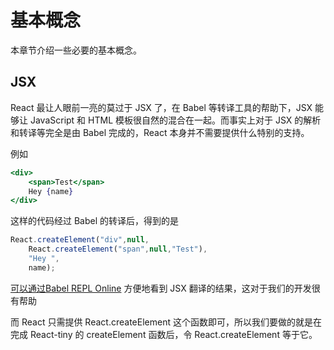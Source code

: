 # 基本概念

本章节介绍一些必要的基本概念。

## JSX

React 最让人眼前一亮的莫过于 JSX 了，在 Babel 等转译工具的帮助下，JSX 能够让 JavaScript 和 HTML 模板很自然的混合在一起。而事实上对于 JSX 的解析和转译等完全是由 Babel 完成的，React 本身并不需要提供什么特别的支持。

例如

```jsx
<div>
    <span>Test</span> 
    Hey {name}
</div>
```

这样的代码经过 Babel 的转译后，得到的是

```jsx
React.createElement("div",null,
    React.createElement("span",null,"Test"),
    "Hey ",
    name);
```

[可以通过](https://zhuanlan.zhihu.com/p/28257907/</i)[Babel REPL Online](http://link.zhihu.com/?target=https%3A//babeljs.io/repl/%23%3Fpresets%3Dreact) 方便地看到 JSX 翻译的结果，这对于我们的开发很有帮助

而 React 只需提供 React.createElement 这个函数即可，所以我们要做的就是在完成 React-tiny 的 createElement 函数后，令 React.createElement 等于它。

